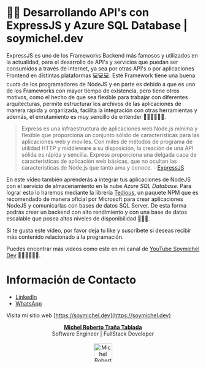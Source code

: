 # 👨‍💻 Desarrollando API's con ExpressJS y Azure SQL Database | soymichel.dev

ExpressJS es uno de los Frameworks Backend más famosos y utilizados en la actualidad, para el desarrollo de API's y servicios que puedan ser consumidos a través de internet, ya sea por otras API's o por aplicaciones Frontend en distintas plataformas 💻💻💻. Este Framework tiene una buena cuota de los programadores de NodeJS y en parte es debido a que es uno de los Frameworks con mayor tiempo de existencia, pero tiene otros motivos, como el hecho de que sea flexible para trabajar con diferentes arquitecturas, permite estructurar los archivos de las aplicaciones de manera rápida y organizada, facilita la integración con otras herramientas y además, el enrutamiento es muy sencillo de entender 👨‍💻👨‍💻👨‍💻.

> Express es una infraestructura de aplicaciones web Node.js mínima y flexible que proporciona un conjunto sólido de características para las aplicaciones web y móviles. Con miles de métodos de programa de utilidad HTTP y middleware a su disposición, la creación de una API sólida es rápida y sencilla. Express proporciona una delgada capa de características de aplicación web básicas, que no ocultan las características de Node.js que tanto ama y conoce. - [ExpressJS](https://expressjs.com/es/)

En este vídeo también aprenderás a integrar tus aplicaciones de NodeJS con el servicio de almacenamiento en la nube *Azure SQL Database*. Para lograr esto lo haremos mediante la librería [Tedious](https://tediousjs.github.io/tedious/), un paquete NPM que es recomendado de manera oficial por Microsoft para crear aplicaciones NodeJS y comunicarlas con bases de datos SQL Server. De esta forma podrás crear un backend con alto rendimiento y con una base de datos escalable que posea altos niveles de disponibilidad 👨‍💻🎉.

Si te gusta este vídeo, por favor deja tu like y suscríbete si deseas recibir más contenido relacionado a la programación.

Puedes encontrar más vídeos como este en mi canal de [YouTube Soymichel Dev](https://youtube.soymichel.dev) 👨‍💻👩‍💻👩‍💻.

# Información de Contacto
- [LinkedIn](https://www.linkedin.com/in/soymichelt)
- [WhatsApp](https://wa.me/50583671719)

Visita mi sitio web [https://soymichel.dev](https://soymichel.dev)

<p align="center">
  <a href="https://soymichel.dev"><b>Michel Roberto Traña Tablada</b></a>
  <br />
  Software Engineer | FullStack Developer
  <br />
  <br />
  <img width="48" height="48" src="https://github.com/soymichelt/CV/raw/master/public/res/circleProfile64x64.png" alt="Michel Roberto Trañata Tablada | soymichel.dev">
</p>
